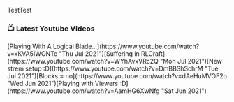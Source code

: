 TestTest

### 📺 Latest Youtube Videos
<!-- YOUTUBE:START -->[Playing With A Logical Blade...](https://www.youtube.com/watch?v=xKVA5IWONTc "Thu Jul 2021")[Suffering in RLCraft](https://www.youtube.com/watch?v=WYhAvxVRc2Q "Mon Jul 2021")[New strem setup :D](https://www.youtube.com/watch?v=DmBBShSchrM "Tue Jul 2021")[Blocks = no](https://www.youtube.com/watch?v=dAeHuMVOF2o "Wed Jun 2021")[Playing with Viewers :D](https://www.youtube.com/watch?v=AamHG6XwNfg "Sat Jun 2021")<!-- YOUTUBE:END -->
